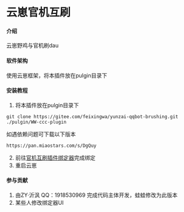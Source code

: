# 云崽官机互刷

#### 介绍
云崽野鸡与官机刷dau

#### 软件架构
使用云崽框架，将本插件放在pulgin目录下


#### 安装教程

1.  将本插件放在pulgin目录下
```
git clone https://gitee.com/feixingwa/yunzai-qqbot-brushing.git ./pulgin/WW-ccc-plugin
```
如遇依赖问题可下载以下版本
```
https://pan.miaostars.com/s/DgQuy
```
2.  前往[官机互刷插件绑定器](http://zj.g18c.cn:11111/)完成绑定
3.  重启云崽


#### 参与贡献

1.  由ZY·沂沨 QQ：1918530969 完成代码主体开发，蛙蛙修改为此版本
2.  某些人修改绑定器UI

